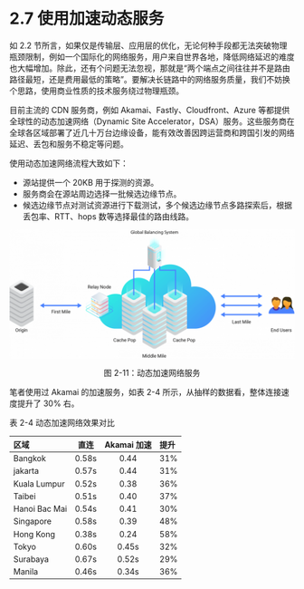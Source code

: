 # 2.7 使用加速动态服务

如 2.2 节所言，如果仅是传输层、应用层的优化，无论何种手段都无法突破物理瓶颈限制，例如一个国际化的网络服务，用户来自世界各地，降低网络延迟的难度也大幅增加。除此，还有个问题无法忽视，那就是“两个端点之间往往并不是路由路径最短，还是费用最低的策略”。要解决长链路中的网络服务质量，我们不妨换个思路，使用商业性质的技术服务绕过物理瓶颈。

目前主流的 CDN 服务商，例如 Akamai、Fastly、Cloudfront、Azure 等都提供全球性的动态加速网络（Dynamic Site Accelerator，DSA）服务。这些服务商在全球各区域部署了近几十万台边缘设备，能有效改善因跨运营商和跨国引发的网络延迟、丢包和服务不稳定等问题。

使用动态加速网络流程大致如下：

- 源站提供一个 20KB 用于探测的资源。
- 服务商会在源站周边选择一批候选边缘节点。
- 候选边缘节点对测试资源进行下载测试，多个候选边缘节点多路探索后，根据丢包率、RTT、hops 数等选择最佳的路由线路。

<div  align="center">
	<img src="../assets/dsa.png" width = "550"  align=center />
	<p>图 2-11：动态加速网络服务</p>
</div>

笔者使用过 Akamai 的加速服务，如表 2-4 所示，从抽样的数据看，整体连接速度提升了 30% 右。

表 2-4 动态加速网络效果对比

区域|直连|Akamai 加速|提升
:---|:--:|:--:|:--
Bangkok|0.58s|0.44|31%
jakarta|0.57s|0.44|31%
Kuala Lumpur|0.52s|0.38|36%
Taibei|0.51s|0.40|37%
Hanoi Bac Mai|0.54s|0.41|30%
Singapore|0.58s|0.39|48%
Hong Kong|0.38s|0.24|58%
Tokyo|0.60s|0.45s|32%
Surabaya|0.67s|0.52s|29%
Manila|0.46s|0.34s|36%


